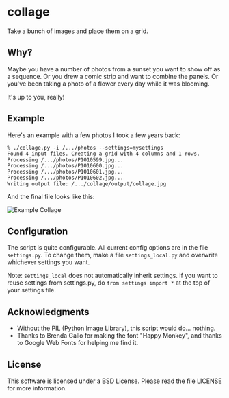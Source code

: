 collage
=======

Take a bunch of images and place them on a grid.

Why?
----

Maybe you have a number of photos from a sunset you want to show off as a
sequence. Or you drew a comic strip and want to combine the panels. Or you've
been taking a photo of a flower every day while it was blooming.

It's up to you, really!


Example
-------
Here's an example with a few photos I took a few years back:

    % ./collage.py -i /.../photos --settings=mysettings
    Found 4 input files. Creating a grid with 4 columns and 1 rows.
    Processing /.../photos/P1010599.jpg...
    Processing /.../photos/P1010600.jpg...
    Processing /.../photos/P1010601.jpg...
    Processing /.../photos/P1010602.jpg...
    Writing output file: /.../collage/output/collage.jpg

And the final file looks like this:

![Example Collage](https://github.com/fwenzel/collage/raw/master/example_collage.jpg)


Configuration
-------------

The script is quite configurable. All current config options are in the file
``settings.py``. To change them, make a file ``settings_local.py`` and
overwrite whichever settings you want.

Note: ``settings_local`` does not automatically inherit settings. If you want
to reuse settings from settings.py, do ``from settings import *`` at the top
of your settings file.


Acknowledgments
---------------

* Without the PIL (Python Image Library), this script would do... nothing.
* Thanks to Brenda Gallo for making the font "Happy Monkey", and thanks to
  Google Web Fonts for helping me find it.


License
-------

This software is licensed under a BSD License. Please read the file LICENSE
for more information.
